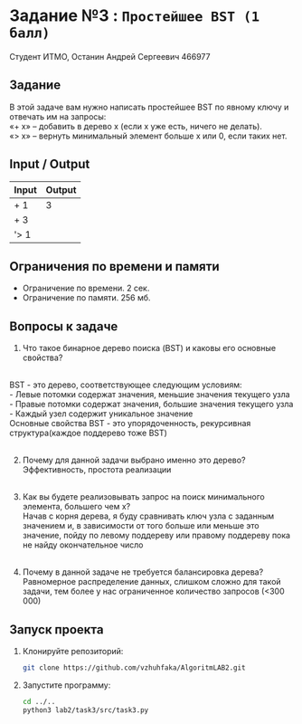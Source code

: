 # Задание №3 : `Простейшее BST (1 балл)`

Студент ИТМО, Останин Андрей Сергеевич 466977

## Задание

В этой задаче вам нужно написать простейшее BST по явному ключу и отвечать им на запросы:<br>
«+ x» – добавить в дерево x (если x уже есть, ничего не делать).<br>
«> x» – вернуть минимальный элемент больше x или 0, если таких нет.

## Input / Output

| Input | Output |
|-------|--------|
| + 1   | 3      | 
| + 3   |        |
| '> 1  |        |

## Ограничения по времени и памяти

- Ограничение по времени. 2 сек.
- Ограничение по памяти. 256 мб.

## Вопросы к задаче

1. Что такое бинарное дерево поиска (BST) и каковы его основные свойства?
<br>
BST - это дерево, соответствующее следующим условиям:<br>
   - Левые потомки содержат значения, меньшие значения текущего узла<br>
   - Правые потомки содержат значения, большие значения текущего узла<br>
   - Каждый узел содержит уникальное значение
<br>
Основные свойства BST - это упорядоченность, рекурсивная структура(каждое поддерево тоже BST)<br><br>

2. Почему для данной задачи выбрано именно это дерево?<br>
Эффективность, простота реализации
<br><br>

3. Как вы будете реализовывать запрос на поиск минимального элемента, большего чем x?<br>
   Начав с корня дерева, я буду сравнивать ключ узла с заданным значением и, в зависимости от того больше или меньше это значение, пойду по левому поддереву или правому поддереву
пока не найду окончательное число
<br><br>

4. Почему в данной задаче не требуется балансировка дерева?<br>
   Равномерное распределение данных, слишком сложно для такой задачи, тем более у нас ограниченное количество запросов (<300 000)

## Запуск проекта

1. Клонируйте репозиторий:
   ```bash
   git clone https://github.com/vzhuhfaka/AlgoritmLAB2.git
   ```
2. Запустите программу:
   ```bash
   cd ../..
   python3 lab2/task3/src/task3.py
   ```
